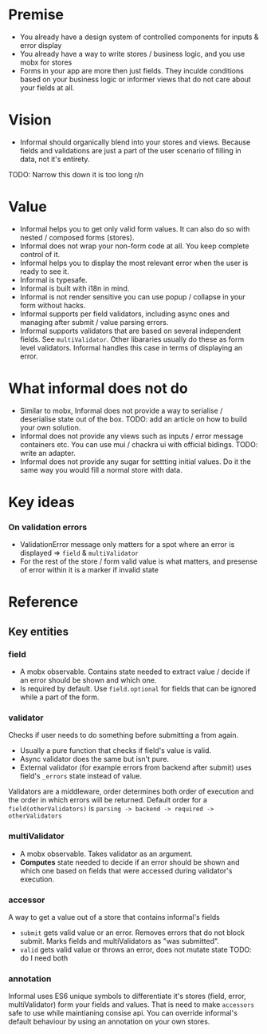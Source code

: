 # Premise
- You already have a design system of controlled components for inputs & error display
- You already have a way to write stores / business logic, and you use mobx for stores
- Forms in your app are more then just fields. They inculde conditions based on your business logic 
or informer views that do not care about your fields at all.

# Vision
- Informal should organically blend into your stores and views. 
Because fields and validations are just a part of the user scenario of filling in data, not it's entirety.

TODO: Narrow this down it is too long r/n
# Value
- Informal helps you to get only valid form values. It can also do so with nested / composed forms (stores).
- Informal does not wrap your non-form code at all. You keep complete control of it.
- Informal helps you to display the most relevant error when the user is ready to see it.
- Informal is typesafe.
- Informal is built with i18n in mind.
- Informal is not render sensitive you can use popup / collapse in your form without hacks.
- Informal supports per field validators, including async ones and managing after submit / value parsing errors.
- Informal supports validators that are based on several independent fields. See `multiValidator`.
Other libararies usually do these as form level validators. Informal handles this case in terms of displaying an error. 

# What informal does not do
- Similar to mobx, Informal does not provide a way to serialise / deserialise state out of the box. TODO: add an article on how to build your own solution.
- Informal does not provide any views such as inputs / error message containers etc. You can use mui / chackra ui with official bidings. TODO: write an adapter.
- Informal does not provide any sugar for settting initial values. Do it the same way you would fill a normal store with data.

# Key ideas
### On validation errors
- ValidationError message only matters for a spot where an error is displayed => `field` & `multiValidator`
- For the rest of the store / form valid value is what matters, and presense of error within it is a marker if invalid state

# Reference
## Key entities
### field
- A mobx observable. Contains state needed to extract value / decide if an error should be shown and which one.
- Is required by default. Use `field.optional` for fields that can be ignored while a part of the form.

### validator
Checks if user needs to do something before submitting a from again.
- Usually a pure function that checks if field's value is valid.
- Async validator does the same but isn't pure.
- External validator (for example errors from backend after submit) uses field's `_errors` state instead of value.

Validators are a middleware, order determines both order of execution and the order in which errors will be returned.
Default order for a `field(otherValidators)` is `parsing -> backend -> required -> otherValidators`

### multiValidator
- A mobx observable. Takes validator as an argument.
- **Computes** state needed to decide if an error should be shown and which one 
based on fields that were accessed during validator's execution.

### accessor
A way to get a value out of a store that contains informal's fields
- `submit` gets valid value or an error. Removes errors that do not block submit. Marks fields and multiValidators as "was submitted".
- `valid` gets valid value or throws an error, does not mutate state
TODO: do I need both

### annotation
Informal uses ES6 unique symbols to differentiate it's stores (field, error, multiValidator) form your fields and values.
That is need to make `accessors` safe to use while maintianing consise api. 
You can override informal's default behaviour by using an annotation on your own stores.

